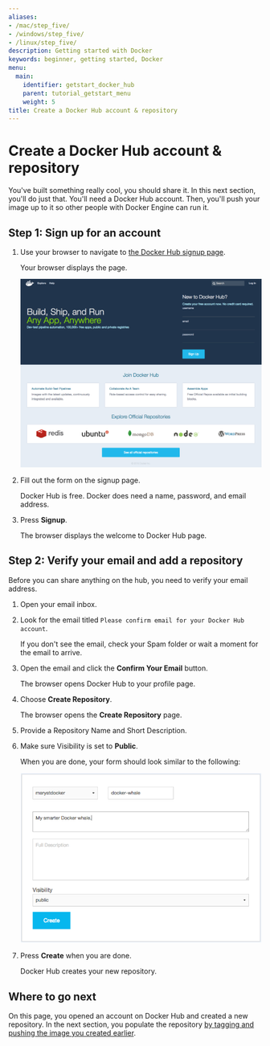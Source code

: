 ```yaml
---
aliases:
- /mac/step_five/
- /windows/step_five/
- /linux/step_five/
description: Getting started with Docker
keywords: beginner, getting started, Docker
menu:
  main:
    identifier: getstart_docker_hub
    parent: tutorial_getstart_menu
    weight: 5
title: Create a Docker Hub account & repository
---
```


# Create a Docker Hub account & repository

You've built something really cool, you should share it. In this next section,
you'll do just that. You'll need a Docker Hub account. Then, you'll push your
image up to it so other people with Docker Engine can run it.


## Step 1: Sign up for an account

1. Use your browser to navigate to <a href="https://hub.docker.com/?utm_source=getting_started_guide&utm_medium=embedded_MacOSX&utm_campaign=create_docker_hub_account" target="_blank">the Docker Hub signup page</a>.

	Your browser displays the page.

	![Docker Hub signup](tutimg/hub_signup.png)

2. Fill out the form on the signup page.

	Docker Hub is free. Docker does need a name, password, and email address.

3. Press **Signup**.

	The browser displays the welcome to Docker Hub page.

## Step 2: Verify your email and add a repository

Before you can share anything on the hub, you need to verify your email address.

1. Open your email inbox.

2. Look for the email titled `Please confirm email for your Docker Hub account`.

	  If you don't see the email, check your Spam folder or wait a moment for the email to arrive.

2. Open the email and click the **Confirm Your Email** button.

	 The browser opens Docker Hub to your profile page.

4. Choose **Create Repository**.

	The browser opens the **Create Repository** page.

5. Provide a Repository Name and Short Description.

6. Make sure Visibility is set to **Public**.

    When you are done, your form should look similar to the following:

	![Add repo](tutimg/add_repository.png)

6. Press **Create** when you are done.

	Docker Hub creates your new repository.

## Where to go next

On this page, you opened an account on Docker Hub and created a new repository.
In the next section, you populate the repository [by tagging and pushing the
image you created earlier](step_six.md).


&nbsp;